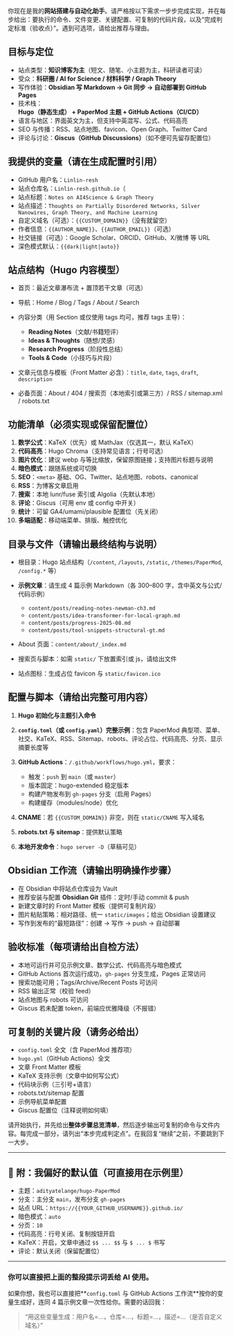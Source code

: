 你现在是我的**网站搭建与自动化助手**。请严格按以下需求一步步完成实现，并在每步给出：要执行的命令、文件变更、关键配置、可复制的代码片段，以及“完成判定标准（验收点）”。遇到可选项，请给出推荐与理由。

## 目标与定位

* 站点类型：**知识博客为主**（短文、随笔、小主题为主，科研读者可读）
* 受众：**科研圈 / AI for Science / 材料科学 / Graph Theory**
* 写作体验：**Obsidian 写 Markdown → Git 同步 → 自动部署到 GitHub Pages**
* 技术栈：**Hugo（静态生成） + PaperMod 主题 + GitHub Actions（CI/CD）**
* 语言与地区：界面英文为主，但支持中英混写、公式、代码高亮
* SEO 与传播：RSS、站点地图、favicon、Open Graph、Twitter Card 
* 评论与讨论：**Giscus（GitHub Discussions）**（如不便可先留存配置位）

## 我提供的变量（请在生成配置时引用）

* GitHub 用户名：`Linlin-resh`
* 站点仓库名：`Linlin-resh.github.io`（
* 站点标题：`Notes on AI4Science & Graph Theory`
* 站点描述：`Thoughts on Partially Disordered Networks, Silver Nanowires, Graph Theory, and Machine Learning` 
* 自定义域名（可选）：`{{CUSTOM_DOMAIN}}`（没有就留空）
* 作者信息：`{{AUTHOR_NAME}}`、`{{AUTHOR_EMAIL}}`（可选）
* 社交链接（可选）：Google Scholar、ORCID、GitHub、X/微博 等 URL
* 深色模式默认：`{{dark|light|auto}}`

## 站点结构（Hugo 内容模型）

* 首页：最近文章瀑布流 + 置顶若干文章（可选）
* 导航：Home / Blog / Tags / About / Search
* 内容分类（用 Section 或仅使用 tags 均可，推荐 tags 主导）：

  * **Reading Notes**（文献/书籍短评）
  * **Ideas & Thoughts**（随想/灵感）
  * **Research Progress**（阶段性总结）
  * **Tools & Code**（小技巧与片段）
* 文章元信息与模板（Front Matter 必含）：`title`, `date`, `tags`, `draft`, `description`
* 必备页面：About / 404 / 搜索页（本地索引或第三方）/ RSS / sitemap.xml / robots.txt

## 功能清单（必须实现或保留配置位）

1. **数学公式**：KaTeX（优先）或 MathJax（仅选其一，默认 KaTeX）
2. **代码高亮**：Hugo Chroma（支持常见语言；行号可选）
3. **图片优化**：建议 webp 与等比缩放，保留原图链接；支持图片标题与说明
4. **暗色模式**：跟随系统或可切换
5. **SEO**：`<meta>` 基础、OG、Twitter、站点地图、robots、canonical
6. **RSS**：为博客文章启用
7. **搜索**：本地 lunr/fuse 索引或 Algolia（先默认本地）
8. **评论**：Giscus（可用 env 或 config 中开关）
9. **统计**：可留 GA4/umami/plausible 配置位（先关闭）
10. **多端适配**：移动端菜单、排版、触控优化

## 目录与文件（请输出最终结构与说明）

* 根目录：Hugo 站点结构（`/content`, `/layouts`, `/static`, `/themes/PaperMod`, `/config.*` 等）
* **示例文章**：请生成 4 篇示例 Markdown（各 300–800 字，含中英文与公式/代码示例）

  * `content/posts/reading-notes-newman-ch3.md`
  * `content/posts/idea-transformer-for-local-graph.md`
  * `content/posts/progress-2025-08.md`
  * `content/posts/tool-snippets-structural-gt.md`
* About 页面：`content/about/_index.md`
* 搜索页与脚本：如需 `static/` 下放置索引或 js，请给出文件
* 站点图标：生成占位 favicon 与 `static/favicon.ico`

## 配置与脚本（请给出完整可用内容）

1. **Hugo 初始化与主题引入命令**
2. **`config.toml`（或 `config.yaml`）完整示例**：包含 PaperMod 典型项、菜单、社交、KaTeX、RSS、Sitemap、robots、评论占位、代码高亮、分页、显示摘要长度等
3. **GitHub Actions**：`/.github/workflows/hugo.yml`，要求：

   * 触发：`push` 到 `main`（或 `master`）
   * 版本固定：hugo-extended 稳定版本
   * 构建产物发布到 `gh-pages` 分支（启用 Pages）
   * 构建缓存（modules/node）优化
4. **CNAME**：若 `{{CUSTOM_DOMAIN}}` 非空，则在 `static/CNAME` 写入域名
5. **robots.txt 与 sitemap**：提供默认策略
6. **本地开发命令**：`hugo server -D`（草稿可见）

## Obsidian 工作流（请输出明确操作步骤）

* 在 Obsidian 中将站点仓库设为 Vault
* 推荐安装与配置 **Obsidian Git** 插件：定时/手动 commit & push
* 新建文章时的 Front Matter 模板（提供可复制片段）
* 图片粘贴策略：相对路径、统一 `static/images`；给出 Obsidian 设置建议
* 写作到发布的“最短路径”：创建 → 写作 → push → 自动部署

## 验收标准（每项请给出自检方法）

* 本地可运行并可见示例文章、数学公式、代码高亮与暗色模式
* GitHub Actions 首次运行成功，`gh-pages` 分支生成，Pages 正常访问
* 搜索功能可用；Tags/Archive/Recent Posts 可访问
* RSS 输出正常（校验 feed）
* 站点地图与 robots 可访问
* Giscus 若未配置 token，前端应优雅降级（不报错）

## 可复制的关键片段（请务必给出）

* `config.toml` 全文（含 PaperMod 推荐项）
* `hugo.yml`（GitHub Actions）全文
* 文章 Front Matter 模板
* KaTeX 支持示例（文章中如何写公式）
* 代码块示例（三引号+语言）
* robots.txt/sitemap 配置
* 示例导航菜单配置
* Giscus 配置位（注释说明如何填）

请开始执行，并先给出**整体步骤总览清单**，然后逐步输出可复制的命令与文件内容。每完成一部分，请列出“本步完成判定点”。在我回复“继续”之前，不要跳到下一大步。

---

## 🧩 附：我偏好的默认值（可直接用在示例里）

* 主题：`adityatelange/hugo-PaperMod`
* 分支：主分支 `main`，发布分支 `gh-pages`
* 站点 URL：`https://{{YOUR_GITHUB_USERNAME}}.github.io/`
* 暗色模式：`auto`
* 分页：`10`
* 代码高亮：行号关闭、复制按钮开启
* KaTeX：开启，文章中通过 `$$ ... $$` 与 `$ ... $` 书写
* 评论：默认关闭（保留配置位）

---

### 你可以直接把上面的整段提示词丢给 AI 使用。

如果你想，我也可以直接把\*\*`config.toml` 与 GitHub Actions 工作流\*\*按你的变量生成好，连同 4 篇示例文章一次性给你。需要的话回我：

> “用这些变量生成：用户名=…，仓库=…，标题=…，描述=…（是否自定义域名）”
